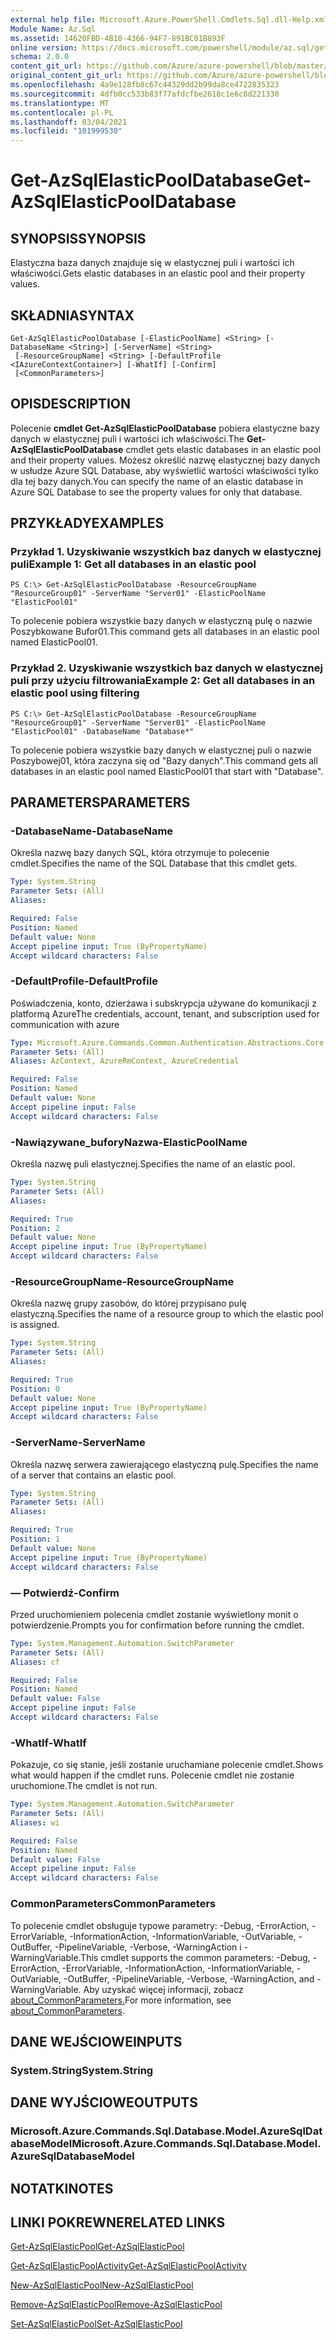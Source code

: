 ```yaml
---
external help file: Microsoft.Azure.PowerShell.Cmdlets.Sql.dll-Help.xml
Module Name: Az.Sql
ms.assetid: 14620FBD-4B10-4366-94F7-891BC01B893F
online version: https://docs.microsoft.com/powershell/module/az.sql/get-azsqlelasticpooldatabase
schema: 2.0.0
content_git_url: https://github.com/Azure/azure-powershell/blob/master/src/Sql/Sql/help/Get-AzSqlElasticPoolDatabase.md
original_content_git_url: https://github.com/Azure/azure-powershell/blob/master/src/Sql/Sql/help/Get-AzSqlElasticPoolDatabase.md
ms.openlocfilehash: 4a9e128fb8c67c44329dd2b99da8ce4722835323
ms.sourcegitcommit: 4dfb0cc533b83f77afdcfbe2618c1e6c8d221330
ms.translationtype: MT
ms.contentlocale: pl-PL
ms.lasthandoff: 03/04/2021
ms.locfileid: "101999530"
---
```

# <span data-ttu-id="d88d2-101">Get-AzSqlElasticPoolDatabase</span><span class="sxs-lookup"><span data-stu-id="d88d2-101">Get-AzSqlElasticPoolDatabase</span></span>

## <span data-ttu-id="d88d2-102">SYNOPSIS</span><span class="sxs-lookup"><span data-stu-id="d88d2-102">SYNOPSIS</span></span>
<span data-ttu-id="d88d2-103">Elastyczna baza danych znajduje się w elastycznej puli i wartości ich właściwości.</span><span class="sxs-lookup"><span data-stu-id="d88d2-103">Gets elastic databases in an elastic pool and their property values.</span></span>

## <span data-ttu-id="d88d2-104">SKŁADNIA</span><span class="sxs-lookup"><span data-stu-id="d88d2-104">SYNTAX</span></span>

```
Get-AzSqlElasticPoolDatabase [-ElasticPoolName] <String> [-DatabaseName <String>] [-ServerName] <String>
 [-ResourceGroupName] <String> [-DefaultProfile <IAzureContextContainer>] [-WhatIf] [-Confirm]
 [<CommonParameters>]
```

## <span data-ttu-id="d88d2-105">OPIS</span><span class="sxs-lookup"><span data-stu-id="d88d2-105">DESCRIPTION</span></span>
<span data-ttu-id="d88d2-106">Polecenie **cmdlet Get-AzSqlElasticPoolDatabase** pobiera elastyczne bazy danych w elastycznej puli i wartości ich właściwości.</span><span class="sxs-lookup"><span data-stu-id="d88d2-106">The **Get-AzSqlElasticPoolDatabase** cmdlet gets elastic databases in an elastic pool and their property values.</span></span>
<span data-ttu-id="d88d2-107">Możesz określić nazwę elastycznej bazy danych w usłudze Azure SQL Database, aby wyświetlić wartości właściwości tylko dla tej bazy danych.</span><span class="sxs-lookup"><span data-stu-id="d88d2-107">You can specify the name of an elastic database in Azure SQL Database to see the property values for only that database.</span></span>

## <span data-ttu-id="d88d2-108">PRZYKŁADY</span><span class="sxs-lookup"><span data-stu-id="d88d2-108">EXAMPLES</span></span>

### <span data-ttu-id="d88d2-109">Przykład 1. Uzyskiwanie wszystkich baz danych w elastycznej puli</span><span class="sxs-lookup"><span data-stu-id="d88d2-109">Example 1: Get all databases in an elastic pool</span></span>
```
PS C:\> Get-AzSqlElasticPoolDatabase -ResourceGroupName "ResourceGroup01" -ServerName "Server01" -ElasticPoolName "ElasticPool01"
```

<span data-ttu-id="d88d2-110">To polecenie pobiera wszystkie bazy danych w elastyczną pulę o nazwie Poszybkowane Bufor01.</span><span class="sxs-lookup"><span data-stu-id="d88d2-110">This command gets all databases in an elastic pool named ElasticPool01.</span></span>

### <span data-ttu-id="d88d2-111">Przykład 2. Uzyskiwanie wszystkich baz danych w elastycznej puli przy użyciu filtrowania</span><span class="sxs-lookup"><span data-stu-id="d88d2-111">Example 2: Get all databases in an elastic pool using filtering</span></span>
```
PS C:\> Get-AzSqlElasticPoolDatabase -ResourceGroupName "ResourceGroup01" -ServerName "Server01" -ElasticPoolName "ElasticPool01" -DatabaseName "Database*"
```

<span data-ttu-id="d88d2-112">To polecenie pobiera wszystkie bazy danych w elastycznej puli o nazwie Poszybowej01, która zaczyna się od "Bazy danych".</span><span class="sxs-lookup"><span data-stu-id="d88d2-112">This command gets all databases in an elastic pool named ElasticPool01 that start with "Database".</span></span>

## <span data-ttu-id="d88d2-113">PARAMETERS</span><span class="sxs-lookup"><span data-stu-id="d88d2-113">PARAMETERS</span></span>

### <span data-ttu-id="d88d2-114">-DatabaseName</span><span class="sxs-lookup"><span data-stu-id="d88d2-114">-DatabaseName</span></span>
<span data-ttu-id="d88d2-115">Określa nazwę bazy danych SQL, która otrzymuje to polecenie cmdlet.</span><span class="sxs-lookup"><span data-stu-id="d88d2-115">Specifies the name of the SQL Database that this cmdlet gets.</span></span>

```yaml
Type: System.String
Parameter Sets: (All)
Aliases:

Required: False
Position: Named
Default value: None
Accept pipeline input: True (ByPropertyName)
Accept wildcard characters: False
```

### <span data-ttu-id="d88d2-116">-DefaultProfile</span><span class="sxs-lookup"><span data-stu-id="d88d2-116">-DefaultProfile</span></span>
<span data-ttu-id="d88d2-117">Poświadczenia, konto, dzierżawa i subskrypcja używane do komunikacji z platformą Azure</span><span class="sxs-lookup"><span data-stu-id="d88d2-117">The credentials, account, tenant, and subscription used for communication with azure</span></span>

```yaml
Type: Microsoft.Azure.Commands.Common.Authentication.Abstractions.Core.IAzureContextContainer
Parameter Sets: (All)
Aliases: AzContext, AzureRmContext, AzureCredential

Required: False
Position: Named
Default value: None
Accept pipeline input: False
Accept wildcard characters: False
```

### <span data-ttu-id="d88d2-118">-Nawiązywane_buforyNazwa</span><span class="sxs-lookup"><span data-stu-id="d88d2-118">-ElasticPoolName</span></span>
<span data-ttu-id="d88d2-119">Określa nazwę puli elastycznej.</span><span class="sxs-lookup"><span data-stu-id="d88d2-119">Specifies the name of an elastic pool.</span></span>

```yaml
Type: System.String
Parameter Sets: (All)
Aliases:

Required: True
Position: 2
Default value: None
Accept pipeline input: True (ByPropertyName)
Accept wildcard characters: False
```

### <span data-ttu-id="d88d2-120">-ResourceGroupName</span><span class="sxs-lookup"><span data-stu-id="d88d2-120">-ResourceGroupName</span></span>
<span data-ttu-id="d88d2-121">Określa nazwę grupy zasobów, do której przypisano pulę elastyczną.</span><span class="sxs-lookup"><span data-stu-id="d88d2-121">Specifies the name of a resource group to which the elastic pool is assigned.</span></span>

```yaml
Type: System.String
Parameter Sets: (All)
Aliases:

Required: True
Position: 0
Default value: None
Accept pipeline input: True (ByPropertyName)
Accept wildcard characters: False
```

### <span data-ttu-id="d88d2-122">-ServerName</span><span class="sxs-lookup"><span data-stu-id="d88d2-122">-ServerName</span></span>
<span data-ttu-id="d88d2-123">Określa nazwę serwera zawierającego elastyczną pulę.</span><span class="sxs-lookup"><span data-stu-id="d88d2-123">Specifies the name of a server that contains an elastic pool.</span></span>

```yaml
Type: System.String
Parameter Sets: (All)
Aliases:

Required: True
Position: 1
Default value: None
Accept pipeline input: True (ByPropertyName)
Accept wildcard characters: False
```

### <span data-ttu-id="d88d2-124">— Potwierdź</span><span class="sxs-lookup"><span data-stu-id="d88d2-124">-Confirm</span></span>
<span data-ttu-id="d88d2-125">Przed uruchomieniem polecenia cmdlet zostanie wyświetlony monit o potwierdzenie.</span><span class="sxs-lookup"><span data-stu-id="d88d2-125">Prompts you for confirmation before running the cmdlet.</span></span>

```yaml
Type: System.Management.Automation.SwitchParameter
Parameter Sets: (All)
Aliases: cf

Required: False
Position: Named
Default value: False
Accept pipeline input: False
Accept wildcard characters: False
```

### <span data-ttu-id="d88d2-126">-WhatIf</span><span class="sxs-lookup"><span data-stu-id="d88d2-126">-WhatIf</span></span>
<span data-ttu-id="d88d2-127">Pokazuje, co się stanie, jeśli zostanie uruchamiane polecenie cmdlet.</span><span class="sxs-lookup"><span data-stu-id="d88d2-127">Shows what would happen if the cmdlet runs.</span></span>
<span data-ttu-id="d88d2-128">Polecenie cmdlet nie zostanie uruchomione.</span><span class="sxs-lookup"><span data-stu-id="d88d2-128">The cmdlet is not run.</span></span>

```yaml
Type: System.Management.Automation.SwitchParameter
Parameter Sets: (All)
Aliases: wi

Required: False
Position: Named
Default value: False
Accept pipeline input: False
Accept wildcard characters: False
```

### <span data-ttu-id="d88d2-129">CommonParameters</span><span class="sxs-lookup"><span data-stu-id="d88d2-129">CommonParameters</span></span>
<span data-ttu-id="d88d2-130">To polecenie cmdlet obsługuje typowe parametry: -Debug, -ErrorAction, -ErrorVariable, -InformationAction, -InformationVariable, -OutVariable, -OutBuffer, -PipelineVariable, -Verbose, -WarningAction i -WarningVariable.</span><span class="sxs-lookup"><span data-stu-id="d88d2-130">This cmdlet supports the common parameters: -Debug, -ErrorAction, -ErrorVariable, -InformationAction, -InformationVariable, -OutVariable, -OutBuffer, -PipelineVariable, -Verbose, -WarningAction, and -WarningVariable.</span></span> <span data-ttu-id="d88d2-131">Aby uzyskać więcej informacji, zobacz [about_CommonParameters.](http://go.microsoft.com/fwlink/?LinkID=113216)</span><span class="sxs-lookup"><span data-stu-id="d88d2-131">For more information, see [about_CommonParameters](http://go.microsoft.com/fwlink/?LinkID=113216).</span></span>

## <span data-ttu-id="d88d2-132">DANE WEJŚCIOWE</span><span class="sxs-lookup"><span data-stu-id="d88d2-132">INPUTS</span></span>

### <span data-ttu-id="d88d2-133">System.String</span><span class="sxs-lookup"><span data-stu-id="d88d2-133">System.String</span></span>

## <span data-ttu-id="d88d2-134">DANE WYJŚCIOWE</span><span class="sxs-lookup"><span data-stu-id="d88d2-134">OUTPUTS</span></span>

### <span data-ttu-id="d88d2-135">Microsoft.Azure.Commands.Sql.Database.Model.AzureSqlDatabaseModel</span><span class="sxs-lookup"><span data-stu-id="d88d2-135">Microsoft.Azure.Commands.Sql.Database.Model.AzureSqlDatabaseModel</span></span>

## <span data-ttu-id="d88d2-136">NOTATKI</span><span class="sxs-lookup"><span data-stu-id="d88d2-136">NOTES</span></span>

## <span data-ttu-id="d88d2-137">LINKI POKREWNE</span><span class="sxs-lookup"><span data-stu-id="d88d2-137">RELATED LINKS</span></span>

[<span data-ttu-id="d88d2-138">Get-AzSqlElasticPool</span><span class="sxs-lookup"><span data-stu-id="d88d2-138">Get-AzSqlElasticPool</span></span>](./Get-AzSqlElasticPool.md)

[<span data-ttu-id="d88d2-139">Get-AzSqlElasticPoolActivity</span><span class="sxs-lookup"><span data-stu-id="d88d2-139">Get-AzSqlElasticPoolActivity</span></span>](./Get-AzSqlElasticPoolActivity.md)

[<span data-ttu-id="d88d2-140">New-AzSqlElasticPool</span><span class="sxs-lookup"><span data-stu-id="d88d2-140">New-AzSqlElasticPool</span></span>](./New-AzSqlElasticPool.md)

[<span data-ttu-id="d88d2-141">Remove-AzSqlElasticPool</span><span class="sxs-lookup"><span data-stu-id="d88d2-141">Remove-AzSqlElasticPool</span></span>](./Remove-AzSqlElasticPool.md)

[<span data-ttu-id="d88d2-142">Set-AzSqlElasticPool</span><span class="sxs-lookup"><span data-stu-id="d88d2-142">Set-AzSqlElasticPool</span></span>](./Set-AzSqlElasticPool.md)

